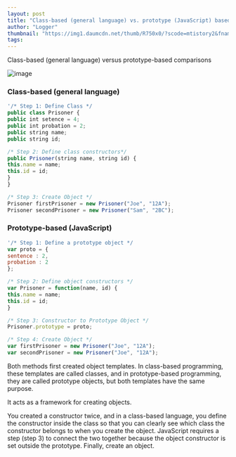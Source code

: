```yaml
---
layout: post
title: "Class-based (general language) vs. prototype (JavaScript) based comparison"
author: "Logger"
thumbnail: "https://img1.daumcdn.net/thumb/R750x0/?scode=mtistory2&fname=https%3A%2F%2Ft1.daumcdn.net%2Fcfile%2Ftistory%2F267C213657EC8EDF3B"
tags: 
---
```



Class-based (general language) versus prototype-based comparisons

![image](https://t1.daumcdn.net/cfile/tistory/267C213657EC8EDF3B)

### Class-based (general language)

```js
'/* Step 1: Define Class */
public class Prisoner {
public int setence = 4;
public int probation = 2;
public string name;
public string id;

/* Step 2: Define class constructors*/
public Prisoner(string name, string id) {
this.name = name;
this.id = id;
}
}

/* Step 3: Create Object */
Prisoner firstPrisoner = new Prisoner("Joe", "12A");
Prisoner secondPrisoner = new Prisoner("Sam", "2BC");
```

### Prototype-based (JavaScript)

```js
'/* Step 1: Define a prototype object */
var proto = {
sentence : 2,
probation : 2
};

/* Step 2: Define object constructors */
var Prisoner = function(name, id) {
this.name = name;
this.id = id;
}

/* Step 3: Constructor to Prototype Object */
Prisoner.prototype = proto;

/* Step 4: Create Object */
var firstPrisoner = new Prisoner("Joe", "12A");
var secondPrisoner = new Prisoner("Joe", "12A");
```

Both methods first created object templates. In class-based programming, these templates are called classes, and in prototype-based programming, they are called prototype objects, but both templates have the same purpose.

It acts as a framework for creating objects.

You created a constructor twice, and in a class-based language, you define the constructor inside the class so that you can clearly see which class the constructor belongs to when you create the object. JavaScript requires a step (step 3) to connect the two together because the object constructor is set outside the prototype. Finally, create an object.